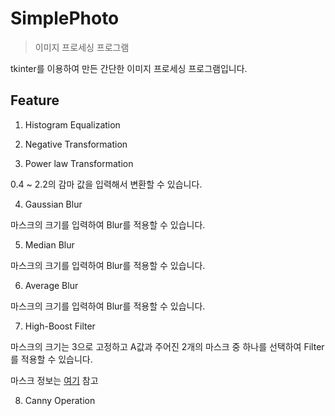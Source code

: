 # SimplePhoto
> 이미지 프로세싱 프로그램

tkinter를 이용하여 만든 간단한 이미지 프로세싱 프로그램입니다.

## Feature

1. Histogram Equalization

2. Negative Transformation

3. Power law Transformation

0.4 ~ 2.2의 감마 값을 입력해서 변환할 수 있습니다.

4. Gaussian Blur

마스크의 크기를 입력하여 Blur를 적용할 수 있습니다.

5. Median Blur

마스크의 크기를 입력하여 Blur를 적용할 수 있습니다.

6. Average Blur

마스크의 크기를 입력하여 Blur를 적용할 수 있습니다.

7. High-Boost Filter

마스크의 크기는 3으로 고정하고 A값과 주어진 2개의 마스크 중 하나를 선택하여 Filter를 적용할 수 있습니다.

마스크 정보는 [여기][ref] 참고

8. Canny Operation

[ref]: https://github.com/wildDoubt/Area_Processing#2-sharpening